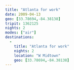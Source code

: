 ```yaml
---
title: "Atlanta for work"
date: 2009-04-13
geo: [33.78694,-84.38138]
tripit: 1362125
nights: 2
modes: ["air"]
destinations:
  -
    title: "Atlanta for work"
    nights: 2
    location: "W Midtown"
    geo: [33.78694,-84.38138]
---
```



